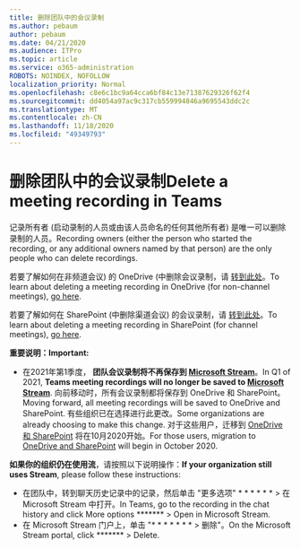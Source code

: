 ```yaml
---
title: 删除团队中的会议录制
ms.author: pebaum
author: pebaum
ms.date: 04/21/2020
ms.audience: ITPro
ms.topic: article
ms.service: o365-administration
ROBOTS: NOINDEX, NOFOLLOW
localization_priority: Normal
ms.openlocfilehash: c8e6c1bc9a64cca6bf84c13e71387629326f62f4
ms.sourcegitcommit: dd4054a97ac9c317cb559994846a9695543ddc2c
ms.translationtype: MT
ms.contentlocale: zh-CN
ms.lasthandoff: 11/18/2020
ms.locfileid: "49349793"
---
```

# <a name="delete-a-meeting-recording-in-teams"></a><span data-ttu-id="00e50-102">删除团队中的会议录制</span><span class="sxs-lookup"><span data-stu-id="00e50-102">Delete a meeting recording in Teams</span></span>

<span data-ttu-id="00e50-103">记录所有者 (启动录制的人员或由该人员命名的任何其他所有者) 是唯一可以删除录制的人员。</span><span class="sxs-lookup"><span data-stu-id="00e50-103">Recording owners (either the person who started the recording, or any additional owners named by that person) are the only people who can delete recordings.</span></span>  

<span data-ttu-id="00e50-104">若要了解如何在非频道会议) 的 OneDrive (中删除会议录制，请  [转到此处](https://support.microsoft.com/office/21fe345a-e488-4fa7-932b-f053c1bebe8a)。</span><span class="sxs-lookup"><span data-stu-id="00e50-104">To learn about deleting a meeting recording in OneDrive (for non-channel meetings),  [go here](https://support.microsoft.com/office/21fe345a-e488-4fa7-932b-f053c1bebe8a).</span></span>  

<span data-ttu-id="00e50-105">若要了解如何在 SharePoint (中删除渠道会议) 的会议录制，请  [转到此处](https://support.microsoft.com/office/71f3c90a-0d24-4d80-8b66-f88234b79a52)。</span><span class="sxs-lookup"><span data-stu-id="00e50-105">To learn about deleting a meeting recording in SharePoint (for channel meetings),  [go here](https://support.microsoft.com/office/71f3c90a-0d24-4d80-8b66-f88234b79a52).</span></span>  

<span data-ttu-id="00e50-106">**重要说明：**</span><span class="sxs-lookup"><span data-stu-id="00e50-106">**Important:**</span></span>

- <span data-ttu-id="00e50-107">在2021年第1季度， **团队会议录制将不再保存到  [Microsoft Stream](https://stream.microsoft.com/)**。</span><span class="sxs-lookup"><span data-stu-id="00e50-107">In Q1 of 2021, **Teams meeting recordings will no longer be saved to  [Microsoft Stream](https://stream.microsoft.com/)**.</span></span> <span data-ttu-id="00e50-108">向前移动时，所有会议录制都将保存到 OneDrive 和 SharePoint。</span><span class="sxs-lookup"><span data-stu-id="00e50-108">Moving forward, all meeting recordings will be saved to OneDrive and SharePoint.</span></span> <span data-ttu-id="00e50-109">有些组织已在选择进行此更改。</span><span class="sxs-lookup"><span data-stu-id="00e50-109">Some organizations are already choosing to make this change.</span></span> <span data-ttu-id="00e50-110">对于这些用户，迁移到  [OneDrive 和 SharePoint](https://docs.microsoft.com/MicrosoftTeams/tmr-meeting-recording-change)  将在10月2020开始。</span><span class="sxs-lookup"><span data-stu-id="00e50-110">For those users, migration to  [OneDrive and SharePoint](https://docs.microsoft.com/MicrosoftTeams/tmr-meeting-recording-change)  will begin in October 2020.</span></span>

<span data-ttu-id="00e50-111">**如果你的组织仍在使用流**，请按照以下说明操作：</span><span class="sxs-lookup"><span data-stu-id="00e50-111">**If your organization still uses Stream**, please follow these instructions:</span></span>

- <span data-ttu-id="00e50-112">在团队中，转到聊天历史记录中的记录，然后单击 "更多选项" \* \* \* \* \* \* > 在 Microsoft Stream 中打开。</span><span class="sxs-lookup"><span data-stu-id="00e50-112">In Teams, go to the recording in the chat history and click More options  \*\*\*\*\*\*\*  > Open in Microsoft Stream.</span></span>
- <span data-ttu-id="00e50-113">在 Microsoft Stream 门户上，单击 "\* \* \* \* \* \* \* > 删除"。</span><span class="sxs-lookup"><span data-stu-id="00e50-113">On the Microsoft Stream portal, click  \*\*\*\*\*\*\* > Delete.</span></span>
